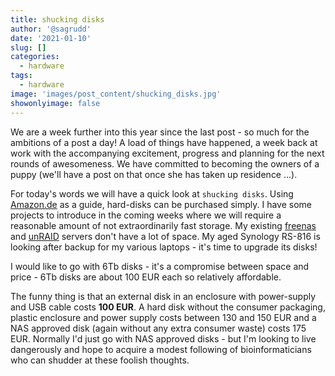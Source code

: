 ```yaml
---
title: shucking disks
author: '@sagrudd'
date: '2021-01-10'
slug: []
categories:
  - hardware
tags:
  - hardware
image: 'images/post_content/shucking_disks.jpg'
showonlyimage: false
---
```


We are a week further into this year since the last post - so much for the
ambitions of a post a day! A load of things have happened, a week back at work
with the accompanying excitement, progress and planning for the next rounds of
awesomeness. We have committed to becoming the owners of a puppy (we'll have a
post on that once she has taken up residence ...).

For today's words we will have a quick look at `shucking disks`. Using 
[Amazon.de](https://amazon.de) as a guide, hard-disks can be purchased simply.
I have some projects to introduce in the coming weeks where we will require a
reasonable amount of not extraordinarily fast storage. My existing 
[freenas](https://freenas.org) and [unRAID](https://unraid.net) servers don't
have a lot of space. My aged Synology RS-816 is looking after backup for my
various laptops - it's time to upgrade its disks!

I would like to go with 6Tb disks - it's a compromise between space and price -
6Tb disks are about 100 EUR each so relatively affordable. 

The funny thing is that an external disk in an enclosure with power-supply and
USB cable costs **100 EUR**. A hard disk without the consumer packaging, plastic
enclosure and power supply costs between 130 and 150 EUR and a NAS approved disk
(again without any extra consumer waste) costs 175 EUR. Normally I'd just go 
with NAS approved disks - but I'm looking to live dangerously and hope to 
acquire a modest following of bioinformaticians who can shudder at these
foolish thoughts.

